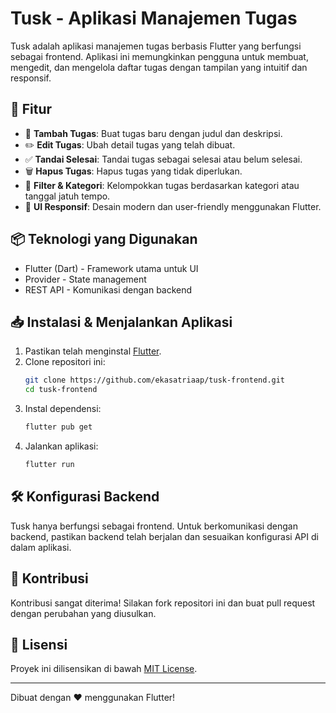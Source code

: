 # Tusk - Aplikasi Manajemen Tugas

Tusk adalah aplikasi manajemen tugas berbasis Flutter yang berfungsi sebagai frontend. Aplikasi ini memungkinkan pengguna untuk membuat, mengedit, dan mengelola daftar tugas dengan tampilan yang intuitif dan responsif.

## 🚀 Fitur

- 📝 **Tambah Tugas**: Buat tugas baru dengan judul dan deskripsi.
- ✏️ **Edit Tugas**: Ubah detail tugas yang telah dibuat.
- ✅ **Tandai Selesai**: Tandai tugas sebagai selesai atau belum selesai.
- 🗑️ **Hapus Tugas**: Hapus tugas yang tidak diperlukan.
- 📅 **Filter & Kategori**: Kelompokkan tugas berdasarkan kategori atau tanggal jatuh tempo.
- 🎨 **UI Responsif**: Desain modern dan user-friendly menggunakan Flutter.

## 📦 Teknologi yang Digunakan

- Flutter (Dart) - Framework utama untuk UI
- Provider - State management
- REST API - Komunikasi dengan backend

## 📥 Instalasi & Menjalankan Aplikasi

1. Pastikan telah menginstal [Flutter](https://flutter.dev/docs/get-started/install).
2. Clone repositori ini:
   ```sh
   git clone https://github.com/ekasatriaap/tusk-frontend.git
   cd tusk-frontend
   ```
3. Instal dependensi:
   ```sh
   flutter pub get
   ```
4. Jalankan aplikasi:
   ```sh
   flutter run
   ```

## 🛠 Konfigurasi Backend

Tusk hanya berfungsi sebagai frontend. Untuk berkomunikasi dengan backend, pastikan backend telah berjalan dan sesuaikan konfigurasi API di dalam aplikasi.

## 🤝 Kontribusi

Kontribusi sangat diterima! Silakan fork repositori ini dan buat pull request dengan perubahan yang diusulkan.

## 📜 Lisensi

Proyek ini dilisensikan di bawah [MIT License](LICENSE).

---

Dibuat dengan ❤️ menggunakan Flutter!

